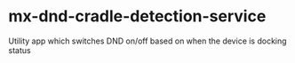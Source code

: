 # mx-dnd-cradle-detection-service
Utility app which switches DND on/off based on when the device is docking status
